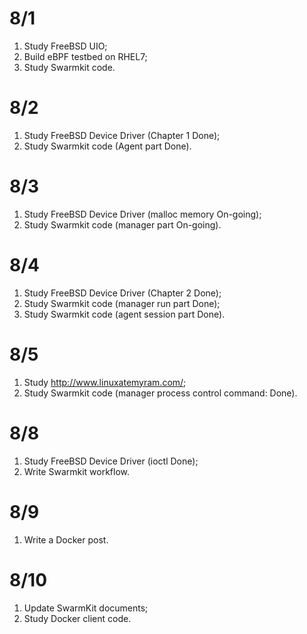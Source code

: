 # 8/1
1. Study FreeBSD UIO;
2. Build eBPF testbed on RHEL7;
3. Study Swarmkit code.

# 8/2
1. Study FreeBSD Device Driver (Chapter 1 Done);
2. Study Swarmkit code (Agent part Done).

# 8/3
1. Study FreeBSD Device Driver (malloc memory On-going);
2. Study Swarmkit code (manager part On-going).

# 8/4
1. Study FreeBSD Device Driver (Chapter 2 Done);
2. Study Swarmkit code (manager run part Done);
3. Study Swarmkit code (agent session part Done).

# 8/5
1. Study http://www.linuxatemyram.com/;
2. Study Swarmkit code (manager process control command: Done).

# 8/8
1. Study FreeBSD Device Driver (ioctl Done);
2. Write Swarmkit workflow.

# 8/9
1. Write a Docker post.

# 8/10
1. Update SwarmKit documents;
2. Study Docker client code.
